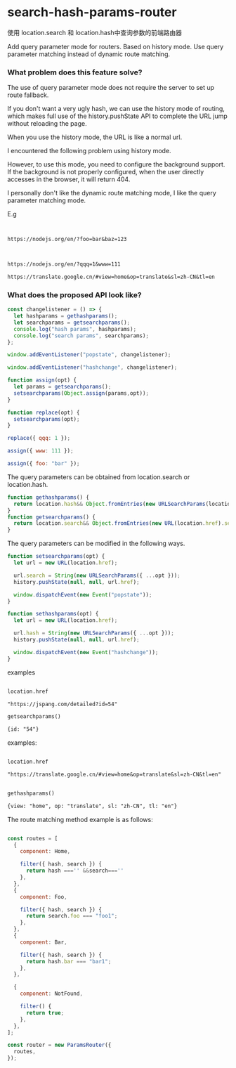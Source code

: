 # search-hash-params-router
使用 location.search 和 location.hash中查询参数的前端路由器


Add query parameter mode for routers. Based on history mode. Use query parameter matching instead of dynamic route matching.

### What problem does this feature solve?

The use of query parameter mode does not require the server to set up route fallback.

If you don't want a very ugly hash, we can use the history mode of routing, which makes full use of the history.pushState API to complete the URL jump without reloading the page.

When you use the history mode, the URL is like a normal url.

I encountered the following problem using history mode.

However, to use this mode, you need to configure the background support.
If the background is not properly configured, when the user directly accesses in the browser, it will return 404.

I personally don't like the dynamic route matching mode, I like the query parameter matching mode.

E.g

```txt


https://nodejs.org/en/?foo=bar&baz=123



https://nodejs.org/en/?qqq=1&www=111

https://translate.google.cn/#view=home&op=translate&sl=zh-CN&tl=en

```

### What does the proposed API look like?

```js
const changelistener = () => {
  let hashparams = gethashparams();
  let searchparams = getsearchparams();
  console.log("hash params", hashparams);
  console.log("search params", searchparams);
};

window.addEventListener("popstate", changelistener);

window.addEventListener("hashchange", changelistener);

function assign(opt) {
  let params = getsearchparams();
  setsearchparams(Object.assign(params,opt));
}

function replace(opt) {
  setsearchparams(opt);
}

replace({ qqq: 1 });

assign({ www: 111 });

assign({ foo: "bar" });
```

The query parameters can be obtained from location.search or location.hash.

```js
function gethashparams() {
  return location.hash&& Object.fromEntries(new URLSearchParams(location.hash.slice(1)));
}
function getsearchparams() {
  return location.search&& Object.fromEntries(new URL(location.href).searchParams);
}
```

The query parameters can be modified in the following ways.

```js
function setsearchparams(opt) {
  let url = new URL(location.href);

  url.search = String(new URLSearchParams({ ...opt }));
  history.pushState(null, null, url.href);

  window.dispatchEvent(new Event("popstate"));
}

function sethashparams(opt) {
  let url = new URL(location.href);

  url.hash = String(new URLSearchParams({ ...opt }));
  history.pushState(null, null, url.href);

  window.dispatchEvent(new Event("hashchange"));
}
```

examples

```txt

location.href

"https://jspang.com/detailed?id=54"

getsearchparams()

{id: "54"}


```

examples:

```txt

location.href

"https://translate.google.cn/#view=home&op=translate&sl=zh-CN&tl=en"


gethashparams()

{view: "home", op: "translate", sl: "zh-CN", tl: "en"}

```

The route matching method example is as follows:

```js

const routes = [
  {
    component: Home,

    filter({ hash, search }) {
      return hash ==='' &&search===''
    },
  },
  {
    component: Foo,

    filter({ hash, search }) {
      return search.foo === "foo1";
    },
  },
  {
    component: Bar,

    filter({ hash, search }) {
      return hash.bar === "bar1";
    },
  },

  {
    component: NotFound,

    filter() {
      return true;
    },
  },
];

const router = new ParamsRouter({
  routes,
});
```
